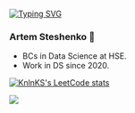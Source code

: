 [![Typing SVG](https://readme-typing-svg.herokuapp.com?font=Fira+Code&pause=1000&color=2CABF7&width=435&lines=Hi!+I'm+a+Artem)](https://git.io/typing-svg)
### Artem Steshenko 👋
- BCs in Data Science at HSE. 
- Work in DS since 2020. 

[![KnlnKS's LeetCode stats](https://leetcode-stats-six.vercel.app/api?username=steshenko_artem&theme=dark)](https://github.com/steshenko_artem/leetcode-stats)

![](https://komarev.com/ghpvc/?username=artemsteshenko&color=green)
